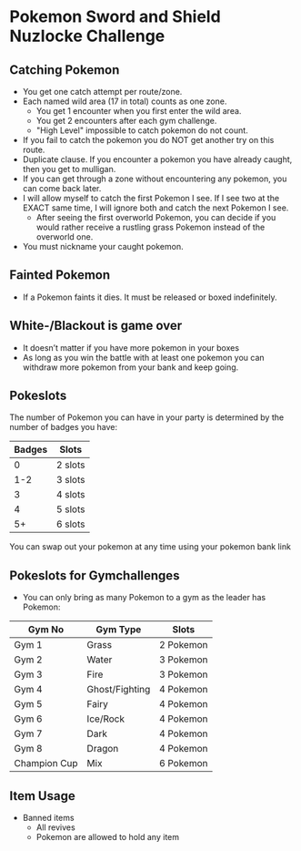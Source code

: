 # Pokemon Sword and Shield Nuzlocke Challenge
## Catching Pokemon
* You get one catch attempt per route/zone.
* Each named wild area (17 in total) counts as one zone.
  * You get 1 encounter when you first enter the wild area.
  * You get 2 encounters after each gym challenge.
  * "High Level" impossible to catch pokemon do not count.
* If you fail to catch the pokemon you do NOT get another try on this route.
* Duplicate clause. If you encounter a pokemon you have already caught, then you get to mulligan.
* If you can get through a zone without encountering any pokemon, you can come back later.
* I will allow myself to catch the first Pokemon I see. If I see two at the EXACT same time, I will ignore both and catch the next Pokemon I see.
  * After seeing the first overworld Pokemon, you can decide if you would rather receive a rustling grass Pokemon instead of the overworld one.
* You must nickname your caught pokemon.

## Fainted Pokemon
* If a Pokemon faints it dies. It must be released or boxed indefinitely.

## White-/Blackout is game over
* It doesn’t matter if you have more pokemon in your boxes
* As long as you win the battle with at least one pokemon you can withdraw more pokemon from your bank and keep going.

## Pokeslots
The number of Pokemon you can have in your party is determined by the number of badges you have:

| Badges | Slots
|----|--------|
| 0 | 2 slots
| 1-2 | 3 slots
| 3 | 4 slots
| 4 | 5 slots
| 5+ | 6 slots
You can swap out your pokemon at any time using your pokemon bank link

## Pokeslots for Gymchallenges
* You can only bring as many Pokemon to a gym as the leader has Pokemon:

| Gym No | Gym Type | Slots 
|--------|----------------|--------|
| Gym 1 | Grass | 2 Pokemon
| Gym 2 | Water | 3 Pokemon
| Gym 3 | Fire | 3 Pokemon
| Gym 4 | Ghost/Fighting | 4 Pokemon
| Gym 5 | Fairy | 4 Pokemon
| Gym 6 | Ice/Rock | 4 Pokemon
| Gym 7 | Dark | 4 Pokemon
| Gym 8 | Dragon | 4 Pokemon
| Champion Cup | Mix | 6 Pokemon
  
## Item Usage
* Banned items
  * All revives
  * Pokemon are allowed to hold any item
